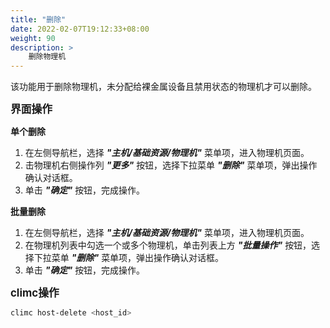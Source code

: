 ```yaml
---
title: "删除"
date: 2022-02-07T19:12:33+08:00
weight: 90
description: >
    删除物理机
---
```


该功能用于删除物理机，未分配给裸金属设备且禁用状态的物理机才可以删除。

<big>**界面操作**</big>

**单个删除**

1. 在左侧导航栏，选择 **_"主机/基础资源/物理机"_** 菜单项，进入物理机页面。
2. 击物理机右侧操作列 **_"更多"_** 按钮，选择下拉菜单 **_"删除"_** 菜单项，弹出操作确认对话框。
3. 单击 **_"确定"_** 按钮，完成操作。

**批量删除**

1. 在左侧导航栏，选择 **_"主机/基础资源/物理机"_** 菜单项，进入物理机页面。
2. 在物理机列表中勾选一个或多个物理机，单击列表上方 **_"批量操作"_** 按钮，选择下拉菜单 **_"删除"_** 菜单项，弹出操作确认对话框。
3. 单击 **_"确定"_** 按钮，完成操作。


<big>**climc操作**</big>

```bash
climc host-delete <host_id>
```